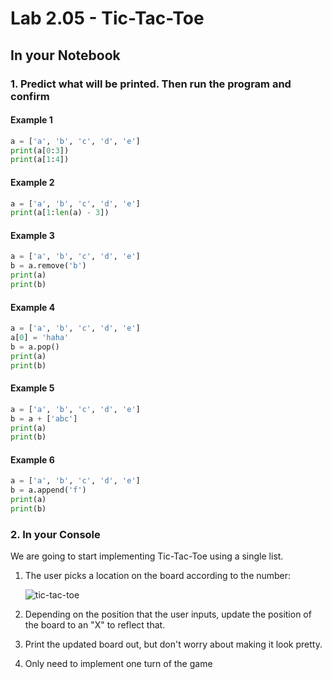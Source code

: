# Lab 2.05 - Tic-Tac-Toe

## In your Notebook

### 1. Predict what will be printed. Then run the program and confirm

#### Example 1

```python
a = ['a', 'b', 'c', 'd', 'e']
print(a[0:3])
print(a[1:4])
```

#### Example 2

```python
a = ['a', 'b', 'c', 'd', 'e']
print(a[1:len(a) - 3])
```

#### Example 3

```python
a = ['a', 'b', 'c', 'd', 'e']
b = a.remove('b')
print(a)
print(b)
```

#### Example 4

```python
a = ['a', 'b', 'c', 'd', 'e']
a[0] = 'haha'
b = a.pop()
print(a)
print(b)
```

#### Example 5

```python
a = ['a', 'b', 'c', 'd', 'e']
b = a + ['abc']
print(a)
print(b)
```

#### Example 6

```python
a = ['a', 'b', 'c', 'd', 'e']
b = a.append('f')
print(a)
print(b)
```

### 2. In your Console

We are going to start implementing Tic-Tac-Toe using a single list.

1. The user picks a location on the board according to the number:

    ![tic-tac-toe](https://encrypted-tbn3.gstatic.com/images?q=tbn:ANd9GcRrA_MowUM-KZXl1CpkrQhi8W505dM3cxZG1787i9qFz8KefqFkIQ)

2. Depending on the position that the user inputs, update the position of the board to an "X" to reflect that.
3. Print the updated board out, but don't worry about making it look pretty.
4. Only need to implement one turn of the game
